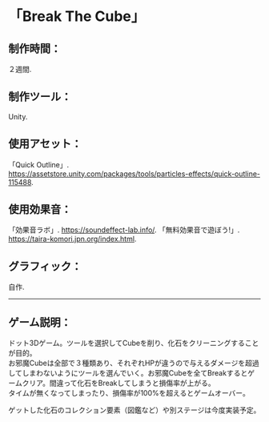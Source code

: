 # 「Break The Cube」


## 制作時間：  
２週間. 


## 制作ツール：  
Unity. 


## 使用アセット：  
「Quick Outline」.  
https://assetstore.unity.com/packages/tools/particles-effects/quick-outline-115488. 


## 使用効果音：  
「効果音ラボ」. 
https://soundeffect-lab.info/. 
「無料効果音で遊ぼう!」. 
https://taira-komori.jpn.org/index.html. 


## グラフィック：
自作. 

-----------------------------------

## ゲーム説明：
ドット3Dゲーム。ツールを選択してCubeを削り、化石をクリーニングすることが目的。  
お邪魔Cubeは全部で３種類あり、それぞれHPが違うので与えるダメージを超過してしまわないようにツールを選んでいく。お邪魔Cubeを全てBreakするとゲームクリア。間違って化石をBreakしてしまうと損傷率が上がる。  
タイムが無くなってしまったり、損傷率が100%を超えるとゲームオーバー。  

ゲットした化石のコレクション要素（図鑑など）や別ステージは今度実装予定。  
